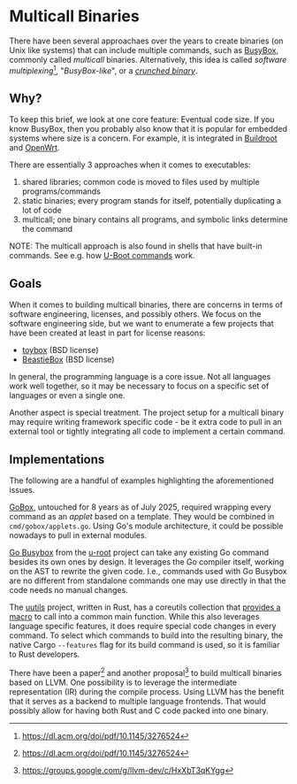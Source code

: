 # Multicall Binaries

There have been several approachaes over the years to create binaries (on Unix like systems) that can
include multiple commands, such as [BusyBox](https://busybox.net/), commonly called _multicall_
binaries. Alternatively, this idea is called _software multiplexing_[^2], "_BusyBox-like_", or a
[_crunched binary_](https://man.freebsd.org/cgi/man.cgi?query=crunchgen&sektion=1).

## Why?

To keep this brief, we look at one core feature: Eventual code size. If you know BusyBox, then you
probably also know that it is popular for embedded systems where size is a concern. For example, it is
integrated in [Buildroot](https://buildroot.org/downloads/manual/manual.html#init-system) and
[OpenWrt](https://openwrt.org/docs/guide-developer/write-shell-script).

There are essentially 3 approaches when it comes to executables:

1. shared libraries; common code is moved to files used by multiple programs/commands
2. static binaries; every program stands for itself, potentially duplicating a lot of code
3. multicall; one binary contains all programs, and symbolic links determine the command

NOTE: The multicall approach is also found in shells that have built-in commands.
See e.g. how [U-Boot commands](https://docs.u-boot.org/en/latest/develop/commands.html) work.

## Goals

When it comes to building multicall binaries, there are concerns in terms of software engineering,
licenses, and possibly others. We focus on the software engineering side, but we want to enumerate
a few projects that have been created at least in part for license reasons:

- [toybox](https://landley.net/toybox/about.html) (BSD license)
- [BeastieBox](https://beastiebox.sourceforge.net/) (BSD license)

In general, the programming language is a core issue. Not all languages work well together, so it may
be necessary to focus on a specific set of languages or even a single one.

Another aspect is special treatment. The project setup for a multicall binary may require writing
framework specific code - be it extra code to pull in an external tool or tightly integrating all
code to implement a certain command.

## Implementations

The following are a handful of examples highlighting the aforementioned issues.

[GoBox](https://github.com/surma/gobox/), untouched for 8 years as of July 2025, required wrapping
every command as an _applet_ based on a template. They would be combined in `cmd/gobox/applets.go`.
Using Go's module architecture, it could be possible nowadays to pull in external modules.

[Go Busybox](https://github.com/u-root/gobusybox) from the [u-root](https://u-root.org) project can
take any existing Go command besides its own ones by design. It leverages the Go compiler itself,
working on the AST to rewrite the given code. I.e., commands used with Go Busybox are no different
from standalone commands one may use directly in that the code needs no manual changes.

The [uutils](https://uutils.github.io/) project, written in Rust, has a coreutils collection that
[provides a macro](https://github.com/uutils/coreutils/blob/e48c4a7b96a437e9be90f65e26770f9a6de58b08/src/uucore/src/lib/lib.rs#L175)
to call into a common main function. While this also leverages language specific features, it does
require special code changes in every command. To select which commands to build into the resulting
binary, the native Cargo `--features` flag for its build command is used, so it is familiar to Rust
developers.

There have been a paper[^2] and another proposal[^1] to build multicall binaries based on LLVM.
One possibility is to leverage the intermediate representation (IR) during the compile process.
Using LLVM has the benefit that it serves as a backend to multiple language frontends. That would
possibly allow for having both Rust and C code packed into one binary.

[^1]: <https://groups.google.com/g/llvm-dev/c/HxXbT3qKYgg>
[^2]: <https://dl.acm.org/doi/pdf/10.1145/3276524>
